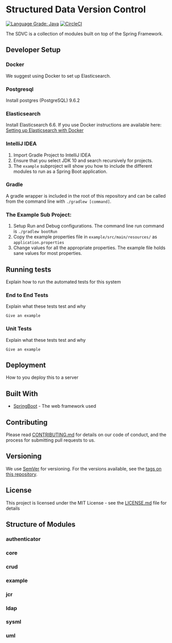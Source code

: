 # Structured Data Version Control
[![Language Grade: Java](https://img.shields.io/lgtm/grade/java/g/Open-MBEE/mms.svg?logo=lgtm&logoWidth=18)](https://lgtm.com/projects/g/Open-MBEE/mms/context:java) [![CircleCI](https://circleci.com/gh/Open-MBEE/mms.svg?style=svg)](https://circleci.com/gh/Open-MBEE/mms)

The SDVC is a collection of modules built on top of the Spring Framework.

## Developer Setup
### Docker 
We suggest using Docker to set up Elasticsearch.

### Postgresql
Install postgres (PostgreSQL) 9.6.2

### Elasticsearch
Install Elasticsearch 6.6.  If you use Docker instructions are available here: [Setting up Elasticsearch with Docker](https://www.elastic.co/guide/en/elasticsearch/reference/current/docker.html)

### IntelliJ IDEA

1. Import Gradle Project to IntelliJ IDEA
2. Ensure that you select JDK 10 and search recursively for projects.
3. The `example` subproject will show you how to include the different modules to run as a Spring Boot application.

### Gradle
A gradle wrapper is included in the root of this repository and can be called from the command line with `./gradlew [command]`.

### The Example Sub Project:
1. Setup Run and Debug configurations. The command line run command is `./gradlew bootRun`
2. Copy the example properties file in `example/src/main/resources/` as `application.properties`
3. Change values for all the appropriate properties. The example file holds sane values for most properties.

## Running tests

Explain how to run the automated tests for this system

### End to End Tests

Explain what these tests test and why

```
Give an example
```

### Unit Tests

Explain what these tests test and why

```
Give an example
```

## Deployment

How to you deploy this to a server

## Built With

* [SpringBoot](https://spring.io/projects/spring-boot) - The web framework used


## Contributing

Please read [CONTRIBUTING.md](github.com) for details on our code of conduct, and the process for submitting pull requests to us.

## Versioning

We use [SemVer](http://semver.org/) for versioning. For the versions available, see the [tags on this repository](https://github.com/Open-MBEE/mms-sdvc.git). 


## License

This project is licensed under the MIT License - see the [LICENSE.md](LICENSE.md) file for details

## Structure of Modules 
### authenticator
### core
### crud
### example 
### jcr 
### ldap
### sysml
### uml



